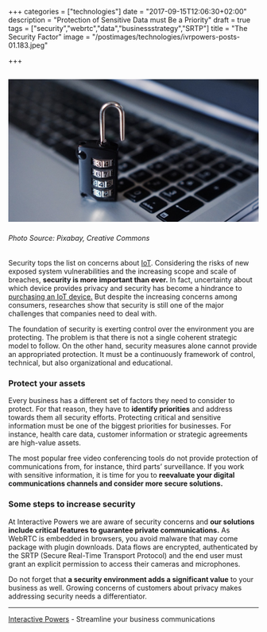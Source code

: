 +++
categories = ["technologies"]
date = "2017-09-15T12:06:30+02:00"
description = "Protection of Sensitive Data must Be a Priority"
draft = true
tags = ["security”,"webrtc","data","businessstrategy","SRTP"]
title = "The Security Factor"
image = "/postimages/technologies/ivrpowers-posts-01.183.jpeg"

+++

![padlock and computer](/postimages/technologies/ivrpowers-posts-01.183.jpeg)
------------
###### Photo Source: Pixabay, Creative Commons
 
 
Security tops the list on concerns about [IoT](http://www.mckinsey.com/industries/semiconductors/our-insights/security-in-the-internet-of-things). Considering the risks of new exposed system vulnerabilities and the increasing scope and scale of breaches, **security is more important than ever.** In fact, uncertainty about which device provides privacy and security has become a hindrance to [purchasing an IoT device.](https://www.emarketer.com/Article/Whats-Stopping-Consumers-Buying-Internet-of-Things-Devices/1013501) But despite the increasing concerns among consumers, researches show that security is still one of the major challenges that companies need to deal with.
 
The foundation of security is exerting control over the environment you are protecting. The problem is that there is not a single coherent strategic model to follow. On the other hand, security measures alone cannot provide an appropriated protection. It must be a continuously framework of control, technical, but also organizational and educational.
 
### Protect your assets

Every business has a different set of factors they need to consider to protect. For that reason, they have to **identify priorities** and address towards them all security efforts. Protecting critical and sensitive information must be one of the biggest priorities for businesses. For instance, health care data, customer information or strategic agreements are high-value assets.
 
The most popular free video conferencing tools do not provide protection of communications from, for instance, third parts’ surveillance. If you work with sensitive information, it is time for you to **reevaluate your digital communications channels and consider more secure solutions.**

### Some steps to increase security
 
At Interactive Powers we are aware of security concerns and **our solutions include critical features to guarantee private communications.** As WebRTC is embedded in browsers, you avoid malware that may come package with plugin downloads. Data flows are encrypted, authenticated by the SRTP (Secure Real-Time Transport Protocol) and the end user must grant an explicit permission to access their cameras and microphones.
 
Do not forget that **a security environment adds a significant value** to your business as well. Growing concerns of customers about privacy makes addressing security needs a differentiator.

---
[Interactive Powers](http://www.ivrpowers.com/) - Streamline your business communications


